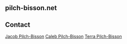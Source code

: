 ## pilch-bisson.net

## Contact

[Jacob Pilch-Bisson](mailto:jacob@pilch-bisson.net)
[Caleb Pilch-Bisson](mailto:caleb@pilch-bisson.net)
[Terra Pilch-Bisson](mailto:terra@pilch-bisson.net)
